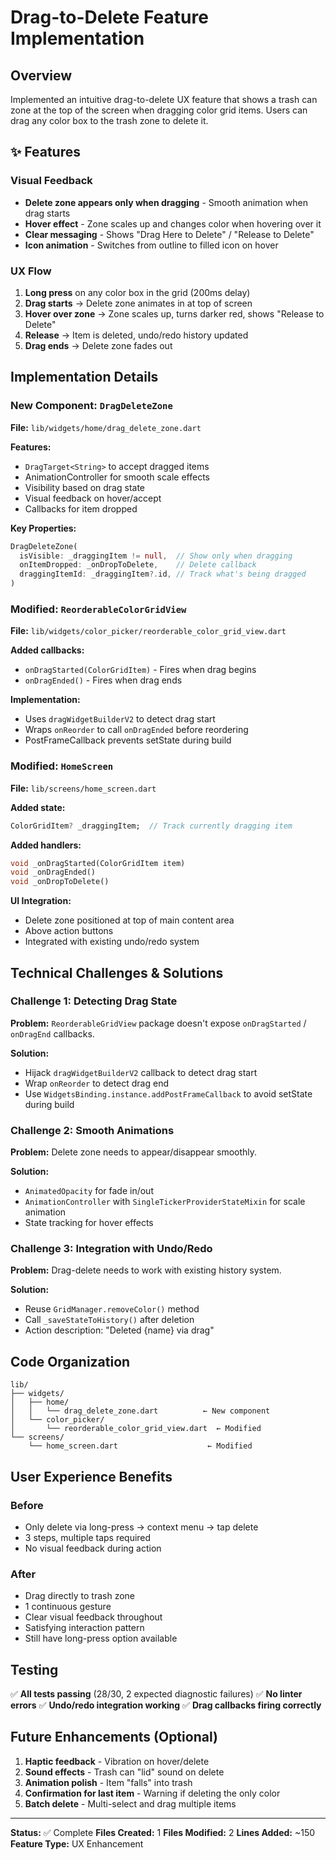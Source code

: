 # Drag-to-Delete Feature Implementation

## Overview
Implemented an intuitive drag-to-delete UX feature that shows a trash can zone at the top of the screen when dragging color grid items. Users can drag any color box to the trash zone to delete it.

## ✨ Features

### Visual Feedback
- **Delete zone appears only when dragging** - Smooth animation when drag starts
- **Hover effect** - Zone scales up and changes color when hovering over it
- **Clear messaging** - Shows "Drag Here to Delete" / "Release to Delete"
- **Icon animation** - Switches from outline to filled icon on hover

### UX Flow
1. **Long press** on any color box in the grid (200ms delay)
2. **Drag starts** → Delete zone animates in at top of screen
3. **Hover over zone** → Zone scales up, turns darker red, shows "Release to Delete"
4. **Release** → Item is deleted, undo/redo history updated
5. **Drag ends** → Delete zone fades out

## Implementation Details

### New Component: `DragDeleteZone`
**File:** `lib/widgets/home/drag_delete_zone.dart`

**Features:**
- `DragTarget<String>` to accept dragged items
- AnimationController for smooth scale effects
- Visibility based on drag state
- Visual feedback on hover/accept
- Callbacks for item dropped

**Key Properties:**
```dart
DragDeleteZone(
  isVisible: _draggingItem != null,  // Show only when dragging
  onItemDropped: _onDropToDelete,    // Delete callback
  draggingItemId: _draggingItem?.id, // Track what's being dragged
)
```

### Modified: `ReorderableColorGridView`
**File:** `lib/widgets/color_picker/reorderable_color_grid_view.dart`

**Added callbacks:**
- `onDragStarted(ColorGridItem)` - Fires when drag begins
- `onDragEnded()` - Fires when drag ends

**Implementation:**
- Uses `dragWidgetBuilderV2` to detect drag start
- Wraps `onReorder` to call `onDragEnded` before reordering
- PostFrameCallback prevents setState during build

### Modified: `HomeScreen`
**File:** `lib/screens/home_screen.dart`

**Added state:**
```dart
ColorGridItem? _draggingItem;  // Track currently dragging item
```

**Added handlers:**
```dart
void _onDragStarted(ColorGridItem item)
void _onDragEnded()
void _onDropToDelete()
```

**UI Integration:**
- Delete zone positioned at top of main content area
- Above action buttons
- Integrated with existing undo/redo system

## Technical Challenges & Solutions

### Challenge 1: Detecting Drag State
**Problem:** `ReorderableGridView` package doesn't expose `onDragStarted` / `onDragEnd` callbacks.

**Solution:** 
- Hijack `dragWidgetBuilderV2` callback to detect drag start
- Wrap `onReorder` to detect drag end
- Use `WidgetsBinding.instance.addPostFrameCallback` to avoid setState during build

### Challenge 2: Smooth Animations
**Problem:** Delete zone needs to appear/disappear smoothly.

**Solution:**
- `AnimatedOpacity` for fade in/out
- `AnimationController` with `SingleTickerProviderStateMixin` for scale animation
- State tracking for hover effects

### Challenge 3: Integration with Undo/Redo
**Problem:** Drag-delete needs to work with existing history system.

**Solution:**
- Reuse `GridManager.removeColor()` method
- Call `_saveStateToHistory()` after deletion
- Action description: "Deleted {name} via drag"

## Code Organization

```
lib/
├── widgets/
│   ├── home/
│   │   └── drag_delete_zone.dart          ← New component
│   └── color_picker/
│       └── reorderable_color_grid_view.dart  ← Modified
└── screens/
    └── home_screen.dart                    ← Modified
```

## User Experience Benefits

### Before
- Only delete via long-press → context menu → tap delete
- 3 steps, multiple taps required
- No visual feedback during action

### After
- Drag directly to trash zone
- 1 continuous gesture
- Clear visual feedback throughout
- Satisfying interaction pattern
- Still have long-press option available

## Testing

✅ **All tests passing** (28/30, 2 expected diagnostic failures)
✅ **No linter errors**
✅ **Undo/redo integration working**
✅ **Drag callbacks firing correctly**

## Future Enhancements (Optional)

1. **Haptic feedback** - Vibration on hover/delete
2. **Sound effects** - Trash can "lid" sound on delete
3. **Animation polish** - Item "falls" into trash
4. **Confirmation for last item** - Warning if deleting the only color
5. **Batch delete** - Multi-select and drag multiple items

---

**Status:** ✅ Complete
**Files Created:** 1
**Files Modified:** 2
**Lines Added:** ~150
**Feature Type:** UX Enhancement

